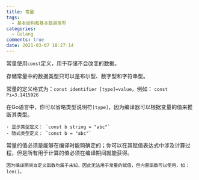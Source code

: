 ```yaml
---
title: 常量
tags:
  - 基本结构和基本数据类型
categories:
  - Golang
comments: true
date: 2021-03-07 18:27:14
---
```




常量使用`const`定义，用于存储不会改变的数据。

存储常量中的数据类型只可以是布尔型、数字型和字符串型。

常量的定义格式为：`const identifier [type]=value`，例如：
`
    const Pi=3.1415926
`

在Go语言中，你可以省略类型说明符`[type]`，因为编译器可以根据变量的值来推断其类型。

    · 显示类型定义： `const b string = "abc"`
    · 隐式类型定义： `const b = "abc"`

常量的值必须是能够在编译时能购确定的；你可以在其赋值表达式中涉及计算过程，但是所有用于计算的值必须在编译期间就能获得。

`
因为编译期间自定义函数均属于未知，因此无法用于常量的赋值，但内置函数可以使用，如：len()。
`

